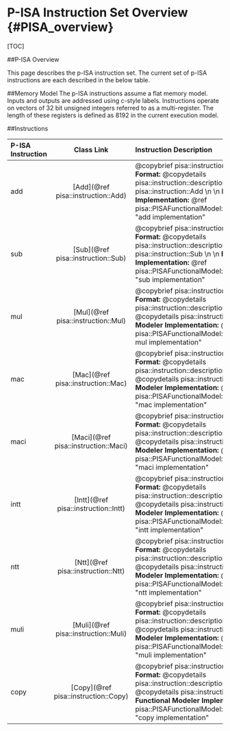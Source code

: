 P-ISA Instruction Set Overview {#PISA_overview}
========================

[TOC]

##P-ISA Overview

This page describes the p-ISA instruction set. The current set of p-ISA instructions are each described in the below table.

##Memory Model
The p-ISA instructions assume a flat memory model. Inputs and outputs are addressed using c-style labels.
Instructions operate on vectors of 32 bit unsigned integers referred to as a multi-register.
The length of these registers is defined as 8192 in the current execution model.

##Instructions

| P-ISA Instruction | Class Link | Instruction Description |
| :---------------- | :------: | :------|
| add       |   [Add](@ref pisa::instruction::Add)   | @copybrief pisa::instruction::Add  \n \n <b>Instruction Format: </b> @copydetails pisa::instruction::description_Add \n @copydetails pisa::instruction::Add  \n \n <b>Functional Modeler Implementation: </b> @ref pisa::PISAFunctionalModel::addInstrDecodeExecute "add implementation" |
| sub       |   [Sub](@ref pisa::instruction::Sub)   | @copybrief pisa::instruction::Sub  \n \n <b>Instruction Format: </b> @copydetails pisa::instruction::description_Sub \n @copydetails pisa::instruction::Sub \n \n <b>Functional Modeler Implementation:</b> @ref pisa::PISAFunctionalModel::subInstrDecodeExecute "sub implementation" |
| mul       |   [Mul](@ref pisa::instruction::Mul)   | @copybrief pisa::instruction::Mul  \n <b>Instruction Format: </b> @copydetails pisa::instruction::description_Mul \n \n <b>Details</b>: @copydetails pisa::instruction::Mul \n \n <b>Functional Modeler Implementation:</b> @ref pisa::PISAFunctionalModel::mulInstrDecodeExecute" mul implementation" |
| mac       |   [Mac](@ref pisa::instruction::Mac)   | @copybrief pisa::instruction::Mac  \n <b>Instruction Format: </b> @copydetails pisa::instruction::description_Mac \n \n <b>Details</b>: @copydetails pisa::instruction::Mac \n \n <b>Functional Modeler Implementation:</b> @ref pisa::PISAFunctionalModel::macInstrDecodeExecute "mac implementation" |
| maci       |   [Maci](@ref pisa::instruction::Maci)   | @copybrief pisa::instruction::Maci  \n <b>Instruction Format: </b> @copydetails pisa::instruction::description_Maci \n \n <b>Details</b>: @copydetails pisa::instruction::Maci \n \n <b>Functional Modeler Implementation:</b> @ref pisa::PISAFunctionalModel::maciInstrDecodeExecute "maci implementation" |
| intt       |   [Intt](@ref pisa::instruction::Intt)   | @copybrief pisa::instruction::Intt  \n <b>Instruction Format: </b> @copydetails pisa::instruction::description_Intt \n \n <b>Details</b>: @copydetails pisa::instruction::Intt \n \n <b>Functional Modeler Implementation:</b> @ref pisa::PISAFunctionalModel::iNttInstrDecodeExecute "intt implementation" |
| ntt       |   [Ntt](@ref pisa::instruction::Ntt)   | @copybrief pisa::instruction::Ntt  \n <b>Instruction Format: </b> @copydetails pisa::instruction::description_Ntt \n \n <b>Details</b>: @copydetails pisa::instruction::Ntt \n \n <b>Functional Modeler Implementation:</b> @ref pisa::PISAFunctionalModel::nttInstrDecodeExecute "ntt implementation" |
| muli       |   [Muli](@ref pisa::instruction::Muli)   | @copybrief pisa::instruction::Muli  \n <b>Instruction Format: </b> @copydetails pisa::instruction::description_Muli \n \n <b>Details</b>: @copydetails pisa::instruction::Muli \n \n <b>Functional Modeler Implementation:</b> @ref pisa::PISAFunctionalModel::muliInstrDecodeExecute "muli implementation" |
| copy       |   [Copy](@ref pisa::instruction::Copy)   | @copybrief pisa::instruction::Copy  \n <b>Instruction Format: </b> @copydetails pisa::instruction::description_Copy \n \n <b>Details</b>: @copydetails pisa::instruction::Copy \n \n <b>Functional Modeler Implementation:</b>  @ref pisa::PISAFunctionalModel::copyInstrDecodeExecute "copy implementation" |
